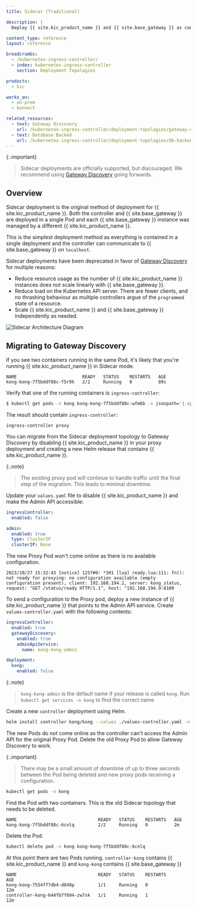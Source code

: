 ```yaml
---
title: Sidecar (Traditional)

description: |
  Deploy {{ site.kic_product_name }} and {{ site.base_gateway }} as containers in the same pod. This topology is deprecated.

content_type: reference
layout: reference

breadcrumbs:
  - /kubernetes-ingress-controller/
  - index: kubernetes-ingress-controller
    section: Deployment Topologies

products:
  - kic

works_on:
  - on-prem
  - konnect

related_resources:
  - text: Gateway Discovery
    url: /kubernetes-ingress-controller/deployment-topologies/gateway-discovery/
  - text: Database Backed
    url: /kubernetes-ingress-controller/deployment-topologies/db-backed/
---
```



{:.important}
> Sidecar deployments are officially supported, but discouraged. We recommend using [Gateway Discovery](/kubernetes-ingress-controller/deployment-topologies/gateway-discovery/) going forwards.

## Overview

Sidecar deployment is the original method of deployment for {{ site.kic_product_name }}. Both the controller and {{ site.base_gateway }} are deployed in a single Pod and each {{ site.base_gateway }} instance was managed by a different {{ site.kic_product_name }}.

This is the simplest deployment method as everything is contained in a single deployment and the controller can communicate to {{ site.base_gateway }} on `localhost`.

Sidecar deployments have been deprecated in favor of [Gateway Discovery](/kubernetes-ingress-controller/deployment-topologies/gateway-discovery/) for multiple reasons:

* Reduce resource usage as the number of {{ site.kic_product_name }} instances does not scale linearly with {{ site.base_gateway }}.
* Reduce load on the Kubernetes API server. There are fewer clients, and no thrashing behaviour as multiple controllers argue of the `programmed` state of a resource.
* Scale {{ site.kic_product_name }} and {{ site.base_gateway }} independently as needed.

![Sidecar Architecture Diagram](/assets/images/kic/topology/sidecar.png)

## Migrating to Gateway Discovery

If you see two containers running in the same Pod, it's likely that you're running {{ site.kic_product_name }} in Sidecar mode.

```text
NAME                         READY   STATUS    RESTARTS   AGE
kong-kong-7f5bddf88c-f5r9h   2/2     Running   0          89s
```

Verify that one of the running containers is `ingress-controller`:

```bash
$ kubectl get pods -n kong kong-kong-7f5bddf88c-wfm6b -o jsonpath='{.spec.containers[*].name}'
```

The result should contain `ingress-controller`:

```text
ingress-controller proxy
```

You can migrate from the Sidecar deployment topology to Gateway Discovery by disabling {{ site.kic_product_name }} in your proxy deployment and creating a new Helm release that contains {{ site.kic_product_name }}.

{:.note}
> The existing proxy pod will continue to handle traffic until the final step of the migration. This leads to minimal downtime.

Update your `values.yaml` file to disable {{ site.kic_product_name }} and make the Admin API accessible:

```yaml
ingressController:
  enabled: false

admin:
  enabled: true
  type: ClusterIP
  clusterIP: None
```

The new Proxy Pod won't come online as there is no available configuration.

```
2023/10/27 15:32:43 [notice] 1257#0: *301 [lua] ready.lua:111: fn(): not ready for proxying: no configuration available (empty configuration present), client: 192.168.194.1, server: kong_status, request: "GET /status/ready HTTP/1.1", host: "192.168.194.9:8100
```

To send a configuration to the Proxy pod, deploy a new instance of {{ site.kic_product_name }} that points to the Admin API service. Create `values-controller.yaml` with the following contents:

```yaml
ingressController:
  enabled: true
  gatewayDiscovery:
    enabled: true
    adminApiService:
      name: kong-kong-admin

deployment:
  kong:
    enabled: false
```

{:.note}
> `kong-kong-admin` is the default name if your release is called `kong`. Run `kubectl get services -n kong` to find the correct name

Create a new `controller` deployment using Helm.

```bash
helm install controller kong/kong --values ./values-controller.yaml -n kong
```

The new Pods do not come online as the controller can't access the Admin API for the original Proxy Pod. Delete the old Proxy Pod to allow Gateway Discovery to work.

{:.important}
> There may be a small amount of downtime of up to three seconds between the Pod being deleted and new proxy pods receiving a configuration.

```bash
kubectl get pods -n kong
```

Find the Pod with two containers. This is the old Sidecar topology that needs to be deleted.

```text
NAME                               READY   STATUS    RESTARTS   AGE
kong-kong-7f5bddf88c-6cnlq         2/2     Running   0          2m
```

Delete the Pod.

```bash
kubectl delete pod -n kong kong-kong-7f5bddf88c-6cnlq
```

At this point there are two Pods running. `controller-kong` contains {{ site.kic_product_name }} and `kong-kong` contains {{ site.base_gateway }}

```text
NAME                               READY   STATUS    RESTARTS        AGE
kong-kong-7554ff7db4-d849p         1/1     Running   0               12m
controller-kong-644fb7f694-zw7sk   1/1     Running   1               12m
```